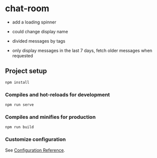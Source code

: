 # chat-room

- add a loading spinner

- could change display name

- divided messages by tags

- only display messages in the last 7 days, fetch older messages when requested

## Project setup

```
npm install
```

### Compiles and hot-reloads for development

```
npm run serve
```

### Compiles and minifies for production

```
npm run build
```

### Customize configuration

See [Configuration Reference](https://cli.vuejs.org/config/).
